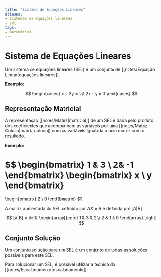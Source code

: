 ```yaml
---
title: "Sistema de Equações Lineares"
aliases:
- sistemas de equações lineares
- sel
tags:
- matemática
---
```

# Sistema de Equações Lineares

Um sistema de equações lineares (SEL) é um conjunto de [[notes/Equação Linear|equações lineares]].

**Exemplo:**

$$
\begin{cases}
x + 3y = 2\\
2x - y = 0
\end{cases}
$$

## Representação Matricial

A representação [[notes/Matriz|matricial]] de um SEL é dada pelo produto dos coeficientes que acompanham as variáveis por uma [[notes/Matriz Coluna|matriz coluna]] com as variáveis igualada a uma matriz com o resultado.

**Exemplo:**

$$
\begin{bmatrix}
1 & 3 \\
2& -1
\end{bmatrix}
\begin{bmatrix}
x \\
y
\end{bmatrix}
=
\begin{bmatrix}
2 \\
0
\end{bmatrix}
$$

A matriz aumentada do SEL definido por $AX = B$ é definida por $[A|B]$

$$
[A|B] = 
\left[
\begin{array}{cc|c}
1 & 3 & 2 \\
2 & 1 & 0
\end{array}
\right]
$$

## Conjunto Solução

Um conjunto solução para um SEL é um conjunto de todas as soluções possíveis para este SEL.

Para solucionar um SEL, é possível utilizar a técnica do [[notes/Escalonamento|escalonamento]].